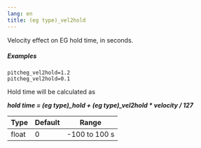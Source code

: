 ```yaml
---
lang: en
title: (eg type)_vel2hold
---
```

Velocity effect on EG hold time, in seconds.

##### Examples

```
pitcheg_vel2hold=1.2
pitcheg_vel2hold=0.1
```

Hold time will be calculated as

***hold time = (eg type)_hold + (eg type)_vel2hold * velocity / 127***

| Type  | Default | Range         |
| ---   | ---     | ---           |
| float | 0       | -100 to 100 s |

